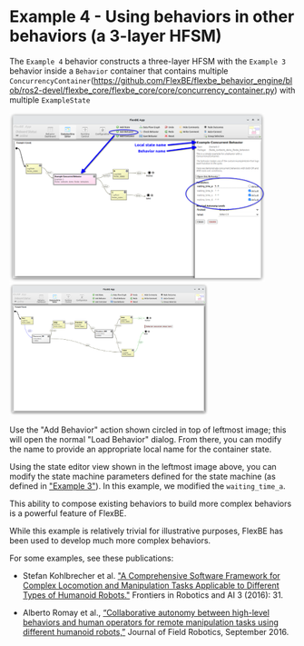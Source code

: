 # Example 4 - Using behaviors in other behaviors (a 3-layer HFSM)

The `Example 4` behavior constructs a three-layer HFSM with the `Example 3` behavior inside a `Behavior` container that contains multiple `ConcurrencyContainer`(https://github.com/FlexBE/flexbe_behavior_engine/blob/ros2-devel/flexbe_core/flexbe_core/core/concurrency_container.py) with multiple `ExampleState`

<img src="../img/example4_editor.png" alt="Example 4 editor view." width="450">
<img src="../img/example3_top_level_sm.png" alt="Example 3 top-level state machine." width="350">

Use the "Add Behavior" action shown circled in top of leftmost image; this will open the normal "Load Behavior" dialog.
From there, you can modify the name to provide an appropriate local name for the container state.

Using the state editor view shown in the leftmost image above, you can modify the state machine parameters 
defined for the state machine (as defined in ["Example 3"](example3.md)).
In this example, we modified the `waiting_time_a`.

This ability to compose existing behaviors to build more complex behaviors is a powerful feature of FlexBE.

While this example is relatively trivial for illustrative purposes, FlexBE has been used to develop much more complex behaviors.

For some examples, see these publications:

- Stefan Kohlbrecher et al. ["A Comprehensive Software Framework for Complex Locomotion and Manipulation Tasks Applicable to Different Types of Humanoid Robots."](http://dx.doi.org/10.3389/frobt.2016.00031) Frontiers in Robotics and AI 3 (2016): 31.

- Alberto Romay et al., [“Collaborative autonomy between high-level behaviors and human operators for remote manipulation tasks using different humanoid robots,”](http://dx.doi.org/10.1002/rob.21671) Journal of Field Robotics, September 2016.



